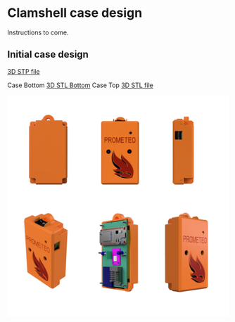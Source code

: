 # Clamshell case design

Instructions to come.

## Initial case design

[3D STP file](case/Prometeo_2020_11_28.step)

Case Bottom [3D STL Bottom](case/Prometeo_2020_11_28_bottom.stl)
Case Top [3D STL file](case/Prometeo_2020_11_28_top.stl)

![CASE](img/case.jpg)

